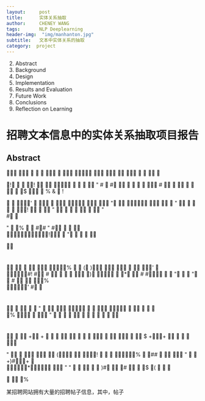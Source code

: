 ```yaml
---
layout:     post
title:      实体关系抽取
author:     CHENEY WANG
tags: 		NLP Deeplearning
header-img:  "img/manhanton.jpg"
subtitle:  	文本中实体关系的抽取
category:  project
---
```

<!-- Start Writing Below in Markdown -->

2. Abstract
3. Background
4. Design
5. Implementation
6. Results and Evaluation
7. Future Work
8. Conclusions
9. Reflection on Learning
# 招聘文本信息中的实体关系抽取项目报告
## Abstract
  	  
  
 
 

    
    
  	
!	  !
   
 
 	 
" #
 
 #	   
 

 #
  	  
  	 $   % &
 ! 
 
   '   
 
 

  "	
  	    
 "	 	   	 !

  
 "	 	  
 	 
 "	
 #	 


" 	
 %  	 ## " #     
  
	 
    
  
! 
"   	

 
 #
   
  %   (
)   	 	' 	 
 
  #!
# #
   
   )  	*  #
#
 
"   "	 	 #
   % 	 
 
 ' #
 
 #
  	 	  
" 
 
 
  	   
   
  
 	
% 	 
 
"  
 
 
 
 
	  
	   
 #
  	 +	+ 	  
   
  
	  
   	 
$ ++  
 

 
 
 "		  
 

 (  
!
   %  ##
	 
 
"  
 +)#+
	 
 
   
 *  "		 " 
	 	  )#  	#  	 $ 
(   	

 
%


某招聘网站拥有大量的招聘帖子信息，其中，帖子

